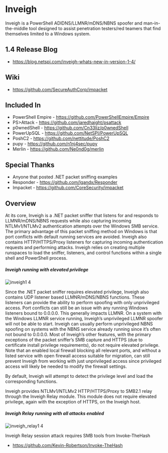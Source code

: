 # **Inveigh**

Inveigh is a PowerShell ADIDNS/LLMNR/mDNS/NBNS spoofer and man-in-the-middle tool designed to assist penetration testers/red teamers that find themselves limited to a Windows system.  

## 1.4 Release Blog
* https://blog.netspi.com/inveigh-whats-new-in-version-1-4/

## Wiki
* https://github.com/SecureAuthCorp/impacket

## Included In
* PowerShell Empire - https://github.com/PowerShellEmpire/Empire  
* PS>Attack - https://github.com/jaredhaight/psattack  
* p0wnedShell - https://github.com/Cn33liz/p0wnedShell  
* PowerUpSQL - https://github.com/NetSPI/PowerUpSQL  
* PoshC2 - https://github.com/nettitude/PoshC2  
* pupy - https://github.com/n1nj4sec/pupy  
* Merlin - https://github.com/Ne0nd0g/merlin  

## Special Thanks  
* Anyone that posted .NET packet sniffing examples  
* Responder - https://github.com/lgandx/Responder  
* Impacket - https://github.com/CoreSecurity/impacket  

## Overview

At its core, Inveigh is a .NET packet sniffer that listens for and responds to LLMNR/mDNS/NBNS requests while also capturing incoming NTLMv1/NTLMv2 authentication attempts over the Windows SMB service. The primary advantage of this packet sniffing method on Windows is that port conflicts with default running services are avoided. Inveigh also contains HTTP/HTTPS/Proxy listeners for capturing incoming authentication requests and performing attacks. Inveigh relies on creating multiple runspaces to load the sniffer, listeners, and control functions within a single shell and PowerShell process.

##### Inveigh running with elevated privilege
![inveigh1 4](https://user-images.githubusercontent.com/5897462/45662029-1b5e6300-bace-11e8-8180-32f8d377d48b.PNG)

Since the .NET packet sniffer requires elevated privilege, Inveigh also contains UDP listener based LLMNR/mDNS/NBNS functions. These listeners can provide the ability to perform spoofing with only unprivileged access. Port conflicts can still be an issue with any running Windows listeners bound to 0.0.0.0. This generally impacts LLMNR. On a system with the Windows LLMNR service running, Inveigh’s unprivileged LLMNR spoofer will not be able to start. Inveigh can usually perform unprivileged NBNS spoofing on systems with the NBNS service already running since it’s often not bound to 0.0.0.0. Most of Inveigh’s other features, with the primary exceptions of the packet sniffer’s SMB capture and HTTPS (due to certificate install privilege requirements), do not require elevated privilege. Note that an enabled local firewall blocking all relevant ports, and without a listed service with open firewall access suitable for migration, can still prevent Inveigh from working with just unprivileged access since privileged access will likely be needed to modify the firewall settings.  

By default, Inveigh will attempt to detect the privilege level and load the corresponding functions. 

Inveigh provides NTLMv1/NTLMv2 HTTP/HTTPS/Proxy to SMB2.1 relay through the Inveigh Relay module. This module does not require elevated privilege, again with the exception of HTTPS, on the Inveigh host. 

##### Inveigh Relay running with all attacks enabled  
![inveigh_relay1 4](https://user-images.githubusercontent.com/5897462/45662094-72fcce80-bace-11e8-8bc5-b546eedcb241.PNG)

Inveigh Relay session attack requires SMB tools from Invoke-TheHash  

* https://github.com/Kevin-Robertson/Invoke-TheHash



